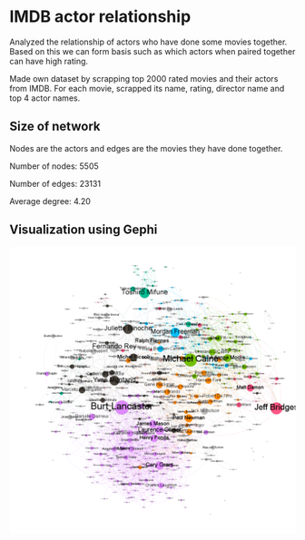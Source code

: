 # IMDB actor relationship
Analyzed the relationship of actors who have done some movies together. Based on this we can form basis such as which actors when paired together can have high rating.

Made own dataset by scrapping top 2000 rated movies and their actors from IMDB. For each movie, scrapped its name, rating, director name and top 4 actor names. 

## Size of network
Nodes are the actors and edges are the movies they have done together.

Number of nodes: 5505 

Number of edges: 23131 

Average degree: 4.20

## Visualization using Gephi
<img src="https://github.com/UmarZubair/Complex-Network-analysis/blob/main/visualization/visualization_graph.png" width="666"/>
